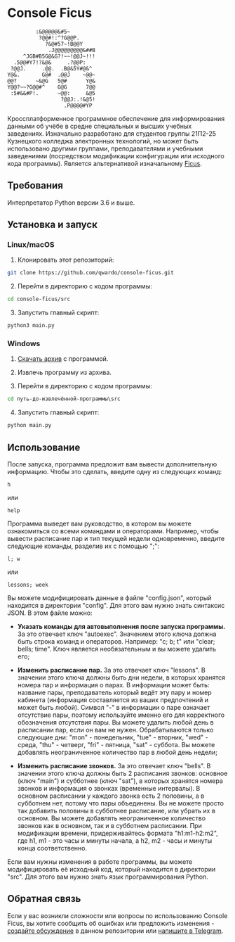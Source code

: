 # Console Ficus
```
         :&@@@@@&#5~
          ?@@#!:^?G@@P.
            ?&@#57~!B@@Y
             .J@@@@@@@@@&##B
     ^JGB#B5G@&G?!~~!@@J~!!!
  .5@@#Y7!?&@&     .?@@P:
 ?@@J.     .@@.  .B@&5Y#@&^
Y@&.       G@#  .@@J    ~@@~
@@?      ~&@G   5@#      Y@&
Y@@?~~?G@@#^    G@G      7@@
 :5#&&#P!.      ~@@:     &@5
                 ?@@J:.!&@5!
                  .P@@@@#YP
```

Кроссплатформенное программное обеспечение для информирования данными об учёбе в средне специальных и высших учебных заведениях. Изначально разработано для студентов группы 21П2-25 Кузнецкого колледжа электронных технологий, но может быть использовано другими группами, преподавателями и учебными заведениями (посредством модификации конфигурации или исходного кода программы). Является альтернативой изначальному [Ficus](https://github.com/tpmax179/tpmax179.github.io).

## Требования
Интерпретатор Python версии 3.6 и выше.

## Установка и запуск
### Linux/macOS
1. Клонировать этот репозиторий:

```bash
git clone https://github.com/qwardo/console-ficus.git
```

2. Перейти в директорию с кодом программы:

```bash
cd console-ficus/src
```

3. Запустить главный скрипт:

```bash
python3 main.py
```

### Windows
1. [Скачать архив](https://github.com/qwardo/console-ficus/archive/refs/heads/main.zip) с программой.

2. Извлечь программу из архива.

3. Перейти в директорию с кодом программы:

```cmd
cd путь-до-извлечённой-программы\src
```

4. Запустить главный скрипт:

```cmd
python main.py
```

## Использование
После запуска, программа предложит вам вывести дополнительную информацию. Чтобы это сделать, введите одну из следующих команд:

```
h
```

или

```
help
```

Программа выведет вам руководство, в котором вы можете ознакомиться со всеми командами и операторами. Например, чтобы вывести расписание пар и тип текущей недели одновременно, введите следующие команды, разделив их с помощью ";":

```
l; w
```

или

```
lessons; week
```

Вы можете модифицировать данные в файле "config.json", который находится в директории "config". Для этого вам нужно знать синтаксис JSON. В этом файле можно:

- **Указать команды для автовыполнения после запуска программы.** За это отвечает ключ "autoexec". Значением этого ключа должна быть строка команд и операторов. Например: "c; b; t" или "clear; bells; time". Ключ является необязательным и вы можете удалить его;

- **Изменить расписание пар.** За это отвечает ключ "lessons". В значении этого ключа должны быть дни недели, в которых хранятся номера пар и информация о парах. В информации может быть: название пары, преподаватель который ведёт эту пару и номер кабинета (информация составляется из ваших предпочтений и может быть любой). Символ "-" в информации о паре означает отсутствие пары, поэтому используйте именно его для корректного обозначения отсутствия пары. Вы можете удалить любой день в расписании пар, если он вам не нужен. Обрабатываются только следующие дни: "mon" - понедельник, "tue" - вторник, "wed" - среда, "thu" - четверг, "fri" - пятница, "sat" - суббота. Вы можете добавлять неограниченное количество пар в любой день недели;

- **Изменить расписание звонков.** За это отвечает ключ "bells". В значении этого ключа должны быть 2 расписания звонков: основное (ключ "main") и субботнее (ключ "sat"), в которых хранятся номера звонков и информация о звонках (временные интервалы). В основном расписании у каждого звонка есть 2 половины, а в субботнем нет, потому что пары объединены. Вы не можете просто так добавить половины в субботнее расписание, или убрать их в основном. Вы можете добавлять неограниченное количество звонков как в основном, так и в субботнем расписании. При модификации времени, придерживайтесь формата "h1:m1-h2:m2", где h1, m1 - это часы и минуты начала, а h2, m2 - часы и минуты конца соответственно.

Если вам нужны изменения в работе программы, вы можете модифицировать её исходный код, который находится в директории "src". Для этого вам нужно знать язык программирования Python.

## Обратная связь
Если у вас возникли сложности или вопросы по использованию Console Ficus, вы хотите сообщить об ошибках или предложить изменения - [создайте обсуждение](https://github.com/qwardo/console-ficus/issues/new/choose) в данном репозитории или [напишите в Telegram](https://t.me/qqwardo).
